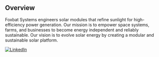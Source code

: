 ## Overview
Foxbat Systems engineers solar modules that refine sunlight for high-efficiency power generation.
Our mission is to empower space systems, farms, and businesses to become energy independent and reliably sustainable.
Our vision is to evolve solar energy by creating a modular and sustainable solar platform.

[![LinkedIn](https://img.shields.io/badge/-LinkedIn-blue?&style=flat&logo=linkedin)](https://www.linkedin.com/company/foxbat-systems)
